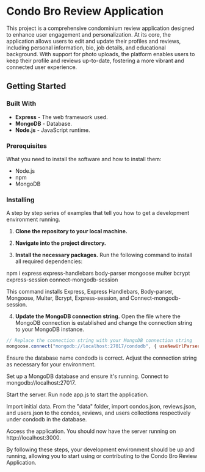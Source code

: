 # Condo Bro Review Application

This project is a comprehensive condominium review application designed to enhance user engagement and personalization. At its core, the application allows users to edit and update their profiles and reviews, including personal information, bio, job details, and educational background. With support for photo uploads, the platform enables users to keep their profile and reviews up-to-date, fostering a more vibrant and connected user experience.

## Getting Started

### Built With

- **Express** - The web framework used.
- **MongoDB** - Database.
- **Node.js** - JavaScript runtime.

### Prerequisites

What you need to install the software and how to install them:

- Node.js
- npm
- MongoDB

### Installing

A step by step series of examples that tell you how to get a development environment running.

1. **Clone the repository to your local machine.**
   

2. **Navigate into the project directory.**


3. **Install the necessary packages.** Run the following command to install all required dependencies:

npm i express express-handlebars body-parser mongoose multer bcrypt express-session connect-mongodb-session


This command installs Express, Express Handlebars, Body-parser, Mongoose, Multer, Bcrypt, Express-session, and Connect-mongodb-session.

4. **Update the MongoDB connection string.** Open the file where the MongoDB connection is established and change the connection string to your MongoDB instance. 

```javascript
// Replace the connection string with your MongoDB connection string
mongoose.connect("mongodb://localhost:27017/condodb", { useNewUrlParser: true, useUnifiedTopology: true });
```

Ensure the database name condodb is correct. Adjust the connection string as necessary for your environment.

Set up a MongoDB database and ensure it's running. Connect to mongodb://localhost:27017.

Start the server. Run node app.js to start the application.

Import initial data. From the "data" folder, import condos.json, reviews.json, and users.json to the condos, reviews, and users collections respectively under condodb in the database.

Access the application. You should now have the server running on http://localhost:3000.

By following these steps, your development environment should be up and running, allowing you to start using or contributing to the Condo Bro Review Application.